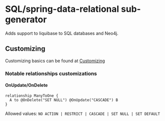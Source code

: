 # SQL/spring-data-relational sub-generator

Adds support to liquibase to SQL databases and Neo4j.

## Customizing

Customizing basics can be found at [Customizing](../app/README.md#customizing)

### Notable relationships customizations

#### OnUpdate/OnDelete

```jdl
relationship ManyToOne {
  A to @OnDelete("SET NULL") @OnUpdate("CASCADE") B
}
```

Allowed values: `NO ACTION | RESTRICT | CASCADE | SET NULL | SET DEFAULT`
